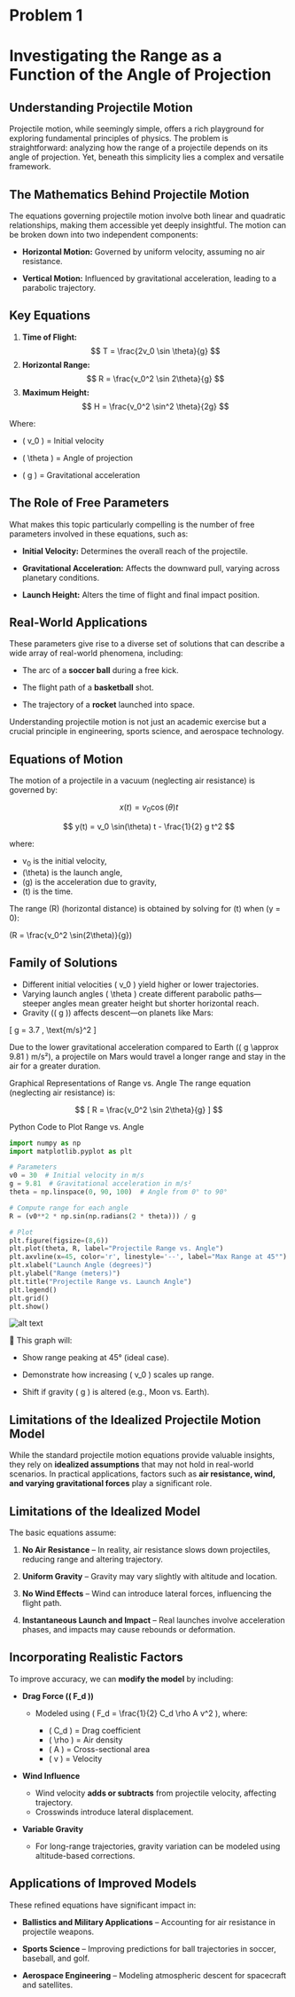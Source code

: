 # Problem 1

# Investigating the Range as a Function of the Angle of Projection

## Understanding Projectile Motion

Projectile motion, while seemingly simple, offers a rich playground for exploring fundamental principles of physics. The problem is straightforward: analyzing how the range of a projectile depends on its angle of projection. Yet, beneath this simplicity lies a complex and versatile framework.

## The Mathematics Behind Projectile Motion

The equations governing projectile motion involve both linear and quadratic relationships, making them accessible yet deeply insightful. The motion can be broken down into two independent components:  

- **Horizontal Motion:** Governed by uniform velocity, assuming no air resistance.  

- **Vertical Motion:** Influenced by gravitational acceleration, leading to a parabolic trajectory.

## Key Equations
1. **Time of Flight:**  
   $$
   T = \frac{2v_0 \sin \theta}{g}
   $$
2. **Horizontal Range:**  
   $$
   R = \frac{v_0^2 \sin 2\theta}{g}
   $$
3. **Maximum Height:**  
   $$
   H = \frac{v_0^2 \sin^2 \theta}{2g}
   $$

Where:  

- \( v_0 \) = Initial velocity  

- \( \theta \) = Angle of projection  

- \( g \) = Gravitational acceleration

## The Role of Free Parameters

What makes this topic particularly compelling is the number of free parameters involved in these equations, such as:  

- **Initial Velocity:** Determines the overall reach of the projectile.  

- **Gravitational Acceleration:** Affects the downward pull, varying across planetary conditions.  

- **Launch Height:** Alters the time of flight and final impact position.

## Real-World Applications

These parameters give rise to a diverse set of solutions that can describe a wide array of real-world phenomena, including:  

- The arc of a **soccer ball** during a free kick.  

- The flight path of a **basketball** shot.  

- The trajectory of a **rocket** launched into space.

Understanding projectile motion is not just an academic exercise but a crucial principle in engineering, sports science, and aerospace technology.

## Equations of Motion

The motion of a projectile in a vacuum (neglecting air resistance) is governed by:


$$
x(t) = v_0 \cos(\theta) t
$$

$$
y(t) = v_0 \sin(\theta) t - \frac{1}{2} g t^2
$$


where:

- v<sub>0</sub> is the initial velocity,
- \(\theta\) is the launch angle,
- \(g\) is the acceleration due to gravity,
- \(t\) is the time.

The range \(R\) (horizontal distance) is obtained by solving for \(t\) when \(y = 0\):

\(R = \frac{v_0^2 \sin(2\theta)}{g}\)

## Family of Solutions

- Different initial velocities \( v_0 \) yield higher or lower trajectories.
- Varying launch angles \( \theta \) create different parabolic paths—steeper angles mean greater height but shorter horizontal reach.
- Gravity (\( g \)) affects descent—on planets like Mars:  

\[
g = 3.7 \, \text{m/s}^2
\]

Due to the lower gravitational acceleration compared to Earth (\( g \approx 9.81 \) m/s²), a projectile on Mars would travel a longer range and stay in the air for a greater duration.




Graphical Representations of Range vs. Angle
The range equation (neglecting air resistance) is:  

$$
[ R = \frac{v_0^2 \sin 2\theta}{g} ]
$$


Python Code to Plot Range vs. Angle

```python
import numpy as np
import matplotlib.pyplot as plt

# Parameters
v0 = 30  # Initial velocity in m/s
g = 9.81  # Gravitational acceleration in m/s²
theta = np.linspace(0, 90, 100)  # Angle from 0° to 90°

# Compute range for each angle
R = (v0**2 * np.sin(np.radians(2 * theta))) / g

# Plot
plt.figure(figsize=(8,6))
plt.plot(theta, R, label="Projectile Range vs. Angle")
plt.axvline(x=45, color='r', linestyle='--', label="Max Range at 45°")
plt.xlabel("Launch Angle (degrees)")
plt.ylabel("Range (meters)")
plt.title("Projectile Range vs. Launch Angle")
plt.legend()
plt.grid()
plt.show()
```
![alt text](image-2.png)


📌 This graph will:  

- Show range peaking at 45° (ideal case).  

- Demonstrate how increasing \( v_0 \) scales up range.  

- Shift if gravity ( g ) is altered (e.g., Moon vs. Earth).


## Limitations of the Idealized Projectile Motion Model

While the standard projectile motion equations provide valuable insights, they rely on **idealized assumptions** that may not hold in real-world scenarios. In practical applications, factors such as **air resistance, wind, and varying gravitational forces** play a significant role.

## Limitations of the Idealized Model

The basic equations assume:  

1. **No Air Resistance** – In reality, air resistance slows down projectiles, reducing range and altering trajectory.  

2. **Uniform Gravity** – Gravity may vary slightly with altitude and location.  

3. **No Wind Effects** – Wind can introduce lateral forces, influencing the flight path.  

4. **Instantaneous Launch and Impact** – Real launches involve acceleration phases, and impacts may cause rebounds or deformation.

## Incorporating Realistic Factors

To improve accuracy, we can **modify the model** by including:  
  
- **Drag Force (\( F_d \))**  
  
  - Modeled using \( F_d = \frac{1}{2} C_d \rho A v^2 \), where:  

    - \( C_d \) = Drag coefficient  
    - \( \rho \) = Air density  
    - \( A \) = Cross-sectional area  
    - \( v \) = Velocity  
  


- **Wind Influence**  

  - Wind velocity **adds or subtracts** from projectile velocity, affecting trajectory.
  - Crosswinds introduce lateral displacement.
  
- **Variable Gravity**  

  - For long-range trajectories, gravity variation can be modeled using altitude-based corrections.

## Applications of Improved Models

These refined equations have significant impact in:  

- **Ballistics and Military Applications** – Accounting for air resistance in projectile weapons.  

- **Sports Science** – Improving predictions for ball trajectories in soccer, baseball, and golf.  

- **Aerospace Engineering** – Modeling atmospheric descent for spacecraft and satellites.




